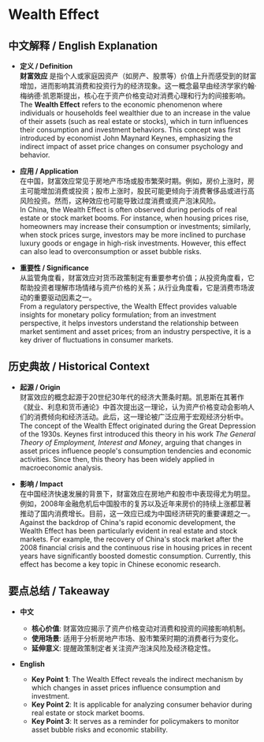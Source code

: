 # Wealth Effect

## 中文解释 / English Explanation

* **定义 / Definition**  
  **财富效应** 是指个人或家庭因资产（如房产、股票等）价值上升而感受到的财富增加，进而影响其消费和投资行为的经济现象。这一概念最早由经济学家约翰·梅纳德·凯恩斯提出，核心在于资产价格变动对消费心理和行为的间接影响。  
  The **Wealth Effect** refers to the economic phenomenon where individuals or households feel wealthier due to an increase in the value of their assets (such as real estate or stocks), which in turn influences their consumption and investment behaviors. This concept was first introduced by economist John Maynard Keynes, emphasizing the indirect impact of asset price changes on consumer psychology and behavior.

* **应用 / Application**  
  在中国，财富效应常见于房地产市场或股市繁荣时期。例如，房价上涨时，房主可能增加消费或投资；股市上涨时，股民可能更倾向于消费奢侈品或进行高风险投资。然而，这种效应也可能导致过度消费或资产泡沫风险。  
  In China, the Wealth Effect is often observed during periods of real estate or stock market booms. For instance, when housing prices rise, homeowners may increase their consumption or investments; similarly, when stock prices surge, investors may be more inclined to purchase luxury goods or engage in high-risk investments. However, this effect can also lead to overconsumption or asset bubble risks.

* **重要性 / Significance**  
  从监管角度看，财富效应对货币政策制定有重要参考价值；从投资角度看，它帮助投资者理解市场情绪与资产价格的关系；从行业角度看，它是消费市场波动的重要驱动因素之一。  
  From a regulatory perspective, the Wealth Effect provides valuable insights for monetary policy formulation; from an investment perspective, it helps investors understand the relationship between market sentiment and asset prices; from an industry perspective, it is a key driver of fluctuations in consumer markets.

## 历史典故 / Historical Context

* **起源 / Origin**  
  财富效应的概念起源于20世纪30年代的经济大萧条时期。凯恩斯在其著作《就业、利息和货币通论》中首次提出这一理论，认为资产价格变动会影响人们的消费倾向和经济活动。此后，这一理论被广泛应用于宏观经济分析中。  
  The concept of the Wealth Effect originated during the Great Depression of the 1930s. Keynes first introduced this theory in his work *The General Theory of Employment, Interest and Money*, arguing that changes in asset prices influence people's consumption tendencies and economic activities. Since then, this theory has been widely applied in macroeconomic analysis.

* **影响 / Impact**  
  在中国经济快速发展的背景下，财富效应在房地产和股市中表现得尤为明显。例如，2008年金融危机后中国股市的复苏以及近年来房价的持续上涨都显著推动了国内消费增长。目前，这一效应已成为中国经济研究的重要课题之一。  
  Against the backdrop of China's rapid economic development, the Wealth Effect has been particularly evident in real estate and stock markets. For example, the recovery of China's stock market after the 2008 financial crisis and the continuous rise in housing prices in recent years have significantly boosted domestic consumption. Currently, this effect has become a key topic in Chinese economic research.

## 要点总结 / Takeaway

* **中文**  
  - **核心价值**: 财富效应揭示了资产价格变动对消费和投资的间接影响机制。  
  - **使用场景**: 适用于分析房地产市场、股市繁荣时期的消费者行为变化。  
  - **延伸意义**: 提醒政策制定者关注资产泡沫风险及经济稳定性。

* **English**  
  - **Key Point 1**: The Wealth Effect reveals the indirect mechanism by which changes in asset prices influence consumption and investment.  
  - **Key Point 2**: It is applicable for analyzing consumer behavior during real estate or stock market booms.  
  - **Key Point 3**: It serves as a reminder for policymakers to monitor asset bubble risks and economic stability.